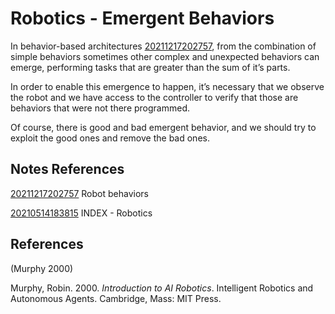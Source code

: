 ---
---
# Robotics - Emergent Behaviors

In behavior-based architectures [20211217202757](/notes/20211217202757), from the
combination of simple behaviors sometimes other complex and unexpected
behaviors can emerge, performing tasks that are greater than the sum of
it’s parts.

In order to enable this emergence to happen, it’s necessary that we
observe the robot and we have access to the controller to verify that
those are behaviors that were not there programmed.

Of course, there is good and bad emergent behavior, and we should try to
exploit the good ones and remove the bad ones.

## Notes References

[20211217202757](/notes/20211217202757) Robot behaviors

[20210514183815](/notes/20210514183815) INDEX - Robotics

## References

(Murphy 2000)

Murphy, Robin. 2000. *Introduction to AI Robotics*. Intelligent Robotics
and Autonomous Agents. Cambridge, Mass: MIT Press.
